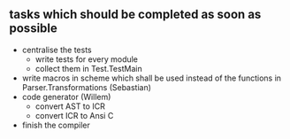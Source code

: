 tasks which should be completed as soon as possible
---------------------------------------------------

* centralise the tests
  - write tests for every module
  - collect them in Test.TestMain
* write macros in scheme which shall be used instead
  of the functions in Parser.Transformations (Sebastian)
* code generator (Willem)
  - convert AST to ICR
  - convert ICR to Ansi C
* finish the compiler
